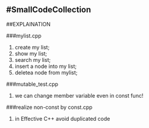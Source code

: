 #SmallCodeCollection
-----------

##EXPLAINATION

###mylist.cpp
1. create my list;
2. show my list;
3. search my list;
4. insert a node into my list;
5. deletea node from mylist;

###mutable_test.cpp
1. we can change member variable even in const func!

###realize non-const by const.cpp
1. in Effective C++ avoid duplicated code
